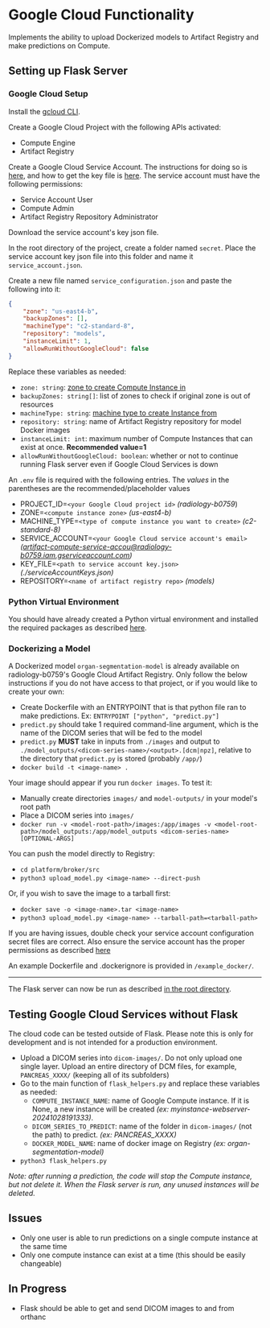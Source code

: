 # Google Cloud Functionality
Implements the ability to upload Dockerized models to Artifact Registry and make predictions on Compute.

## Setting up Flask Server
### Google Cloud Setup
Install the [gcloud CLI](https://cloud.google.com/sdk/docs/install).

Create a Google Cloud Project with the following APIs activated:
- Compute Engine
- Artifact Registry

Create a Google Cloud Service Account. The instructions for doing so is [here](https://cloud.google.com/iam/docs/service-accounts-create#iam-service-accounts-create-console), and how to get the key file is [here](https://cloud.google.com/iam/docs/keys-create-delete#iam-service-account-keys-create-console). 
The service account must have the following permissions:
- Service Account User
- Compute Admin	
- Artifact Registry Repository Administrator
 
Download the service account's key json file.

In the root directory of the project, create a folder named `secret`. Place the service account key json file into this
folder and name it `service_account.json`.

Create a new file named `service_configuration.json` and paste the following into it:
```json
{
    "zone": "us-east4-b",
    "backupZones": [],
    "machineType": "c2-standard-8",
    "repository": "models",
    "instanceLimit": 1,
    "allowRunWithoutGoogleCloud": false
}
```
Replace these variables as needed:
- `zone: string`:  [zone to create Compute Instance in](https://cloud.google.com/compute/docs/regions-zones)
- `backupZones: string[]`: list of zones to check if original zone is out of resources
- `machineType: string`: [machine type to create Instance from](https://cloud.google.com/compute/docs/machine-resource)
- `repository: string`: name of Artifact Registry repository for model Docker images
- `instanceLimit: int`: maximum number of Compute Instances that can exist at once. **Recommended value=1**
- `allowRunWithoutGoogleCloud: boolean`: whether or not to continue running Flask server even if Google Cloud Services is down

An `.env` file is required with the following entries. The *values* in the parentheses are the recommended/placeholder values
- PROJECT_ID=`<your Google Cloud project id>` *(radiology-b0759*)
- ZONE=`<compute instance zone>` *(us-east4-b)*
- MACHINE_TYPE=`<type of compute instance you want to create>` *(c2-standard-8)*
- SERVICE_ACCOUNT=`<your Google Cloud service account's email>` *(artifact-compute-service-accou@radiology-b0759.iam.gserviceaccount.com)*
- KEY_FILE=`<path to service account key.json>` *(./serviceAccountKeys.json)*
- REPOSITORY=`<name of artifact registry repo>` *(models)*

### Python Virtual Environment
You should have already created a Python virtual environment and installed the required packages as described [here](/README.md#activate-the-virtual-environment).

### Dockerizing a Model
A Dockerized model `organ-segmentation-model` is already available on radiology-b0759's Google Cloud Artifact Registry. Only follow the below instructions if you do not have access to that project, or if you would like to create your own:
- Create Dockerfile with an ENTRYPOINT that is that python file ran to make predictions. Ex: `ENTRYPOINT ["python", "predict.py"]`
- `predict.py` should take 1 required command-line argument, which is the name of the DICOM series that will be fed to the model
- `predict.py` **MUST** take in inputs from `./images` and output to `./model_outputs/<dicom-series-name>/<output>.[dcm|npz]`, relative to the directory that `predict.py` is stored (probably `/app/`)
- `docker build -t <image-name> .`

Your image should appear if you run `docker images`. To test it:
- Manually create directories `images/` and `model-outputs/` in your model's root path
- Place a DICOM series into `images/`
- `docker run -v <model-root-path>/images:/app/images -v <model-root-path>/model_outputs:/app/model_outputs <dicom-series-name> [OPTIONAL-ARGS]` 
  
You can push the model directly to Registry:
- `cd platform/broker/src`
- `python3 upload_model.py <image-name> --direct-push`

Or, if you wish to save the image to a tarball first:
- `docker save -o <image-name>.tar <image-name>`
- `python3 upload_model.py <image-name> --tarball-path=<tarball-path>`

If you are having issues, double check your service account configuration secret files are correct.
Also ensure the service account has the proper permissions as described [here](README.md#google-cloud-setup)
  
An example Dockerfile and .dockerignore is provided in `/example_docker/`.

---

The Flask server can now be run as described [in the root directory](/README.md#rest-api-server).

## Testing Google Cloud Services without Flask
The cloud code can be tested outside of Flask. Please note this is only for development and is not intended for a production environment. 
- Upload a DICOM series into `dicom-images/`. Do not only upload one single layer. Upload an entire directory of DCM files, for example, `PANCREAS_XXXX/` (keeping all of its subfolders)
- Go to the main function of `flask_helpers.py` and replace these variables as needed:
  - `COMPUTE_INSTANCE_NAME`: name of Google Compute instance. If it is None, a new instance will be created *(ex: myinstance-webserver-20241028191333)*.
  - `DICOM_SERIES_TO_PREDICT`: name of the folder in `dicom-images/` (not the path) to predict. *(ex: PANCREAS_XXXX)*
  - `DOCKER_MODEL_NAME`: name of docker image on Registry *(ex: organ-segmentation-model)*
- `python3 flask_helpers.py`

*Note: after running a prediction, the code will stop the Compute instance, but not delete it. When the Flask server is run, any unused instances will be deleted.*

## Issues
- Only one user is able to run predictions on a single compute instance at the same time
- Only one compute instance can exist at a time (this should be easily changeable)

## In Progress
- Flask should be able to get and send DICOM images to and from orthanc